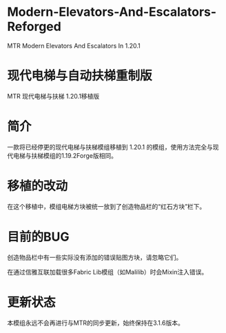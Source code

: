 # Modern-Elevators-And-Escalators-Reforged
MTR Modern Elevators And Escalators In 1.20.1
# 现代电梯与自动扶梯重制版
MTR 现代电梯与扶梯 1.20.1移植版
# 简介
一款将已经停更的现代电梯与扶梯模组移植到 1.20.1 的模组，使用方法完全与现代电梯与扶梯模组的1.19.2Forge版相同。
# 移植的改动
在这个移植中，模组电梯方块被统一放到了创造物品栏的“红石方块”栏下。
# 目前的BUG
创造物品栏中有一些实际没有添加的错误贴图方块，请忽略它们。

在通过信雅互联加载很多Fabric Lib模组（如Malilib）时会Mixin注入错误。
# 更新状态
本模组永远不会再进行与MTR的同步更新，始终保持在3.1.6版本。

